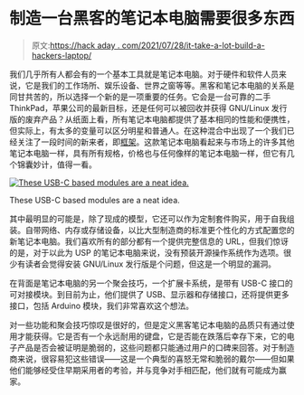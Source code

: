 # 制造一台黑客的笔记本电脑需要很多东西

> 原文:[https://hack aday . com/2021/07/28/it-take-a-lot-build-a-hackers-laptop/](https://hackaday.com/2021/07/28/it-takes-a-lot-to-build-a-hackers-laptop/)

我们几乎所有人都会有的一个基本工具就是笔记本电脑。对于硬件和软件人员来说，它是我们的工作场所、娱乐设备、世界之窗等等。黑客和笔记本电脑的关系是同甘共苦的，所以选择一个新的是一项重要的任务。它会是一台可靠的二手 ThinkPad，苹果公司的最新目标，还是任何可以被回收并获得 GNU/Linux 发行版的废弃产品？从纸面上看，所有笔记本电脑都提供了基本相同的性能和便携性，但实际上，有太多的变量可以区分明星和普通人。在这种混合中出现了一个我们已经关注了一段时间的新来者，即[框架](https://frame.work/)。这款笔记本电脑看起来与市场上的许多其他笔记本电脑一样，具有所有规格，价格也与任何像样的笔记本电脑一样，但它有几个锦囊妙计，值得一看。

[![These USB-C based modules are a neat idea.](../Images/2e52f652df9b1c13fe5bea2a5fef6493.png)](https://hackaday.com/wp-content/uploads/2021/07/underside-modules.jpg)

These USB-C based modules are a neat idea.

其中最明显的可能是，除了现成的模型，它还可以作为定制套件购买，用于自我组装。自带网络、内存或存储设备，以比大型制造商的标准更个性化的方式配置您的新笔记本电脑。我们喜欢所有的部分都有一个提供完整信息的 URL，但我们惊讶的是，对于以此为 USP 的笔记本电脑来说，没有预装开源操作系统作为选项。很少有读者会觉得安装 GNU/Linux 发行版是个问题，但这是一个明显的漏洞。

在背面是笔记本电脑的另一个聚会技巧，一个扩展卡系统，是带有 USB-C 接口的可对接模块。到目前为止，他们提供了 USB、显示器和存储接口，还将提供更多接口，包括 Arduino 模块，我们非常喜欢这个想法。

对一些功能和聚会技巧惊叹是很好的，但是定义黑客笔记本电脑的品质只有通过使用才能获得。它是否有一个永远耐用的键盘，它是否能在跌落后幸存下来，它的电子产品是否会被证明是脆弱的，这些问题都只能通过用户的口碑来回答。对于制造商来说，很容易犯这些错误——这是一个典型的喜怒无常和脆弱的戴尔——但如果他们能够经受住早期采用者的考验，并与竞争对手相匹配，他们就有可能成为赢家。
